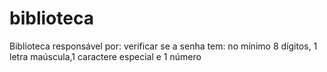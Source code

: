 # biblioteca
Biblioteca responsável por: verificar se a senha tem: no mínimo 8 dígitos, 1 letra maúscula,1 caractere especial e 1 número
